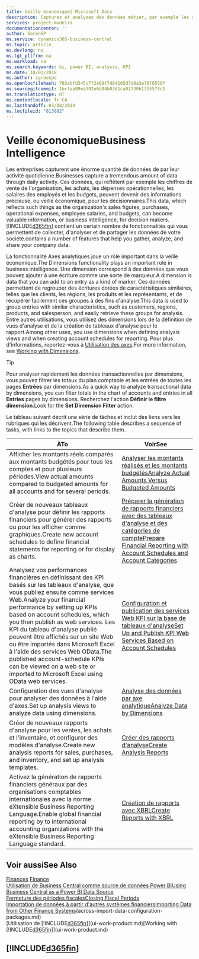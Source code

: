 ```yaml
---
title: Veille économique| Microsoft Docs
description: Capturez et analysez des données métier, par exemple les chiffres de vente de l'organisation, les achats, les dépenses opérationnelles, les salaires des employés et les budgets, peuvent être des informations précieuses, pour la veille économique ou pour les décisionnaires.
services: project-madeira
documentationcenter: ''
author: SorenGP
ms.service: dynamics365-business-central
ms.topic: article
ms.devlang: na
ms.tgt_pltfrm: na
ms.workload: na
ms.search.keywords: bi, power BI, analysis, KPI
ms.date: 10/01/2018
ms.author: sgroespe
ms.openlocfilehash: 702ebfd345c7f2e09f7d84105d7d0a3e76f0550f
ms.sourcegitcommit: 1bcfaa99ea302e6b84b8361ca02730b135557fc1
ms.translationtype: HT
ms.contentlocale: fr-CA
ms.lasthandoff: 03/08/2019
ms.locfileid: "813882"
---
```

# <a name="business-intelligence"></a><span data-ttu-id="b1de8-103">Veille économique</span><span class="sxs-lookup"><span data-stu-id="b1de8-103">Business Intelligence</span></span>
<span data-ttu-id="b1de8-104">Les entreprises capturent une énorme quantité de données de par leur activité quotidienne.</span><span class="sxs-lookup"><span data-stu-id="b1de8-104">Businesses capture a tremendous amount of data through daily activity.</span></span> <span data-ttu-id="b1de8-105">Ces données, qui reflètent par exemple les chiffres de vente de l'organisation, les achats, les dépenses opérationnelles, les salaires des employés et les budgets, peuvent devenir des informations précieuse, ou veille économique, pour les décisionnaires.</span><span class="sxs-lookup"><span data-stu-id="b1de8-105">This data, which reflects such things as the organization's sales figures, purchases, operational expenses, employee salaries, and budgets, can become valuable information, or business intelligence, for decision makers.</span></span> [!INCLUDE[d365fin](includes/d365fin_md.md)] <span data-ttu-id="b1de8-106">contient un certain nombre de fonctionnalités qui vous permettent de collecter, d'analyser et de partager les données de votre société.</span><span class="sxs-lookup"><span data-stu-id="b1de8-106">contains a number of features that help you gather, analyze, and share your company data.</span></span>

<span data-ttu-id="b1de8-107">La fonctionnalité Axes analytiques joue un rôle important dans la veille économique.</span><span class="sxs-lookup"><span data-stu-id="b1de8-107">The Dimensions functionality plays an important role in business intelligence.</span></span> <span data-ttu-id="b1de8-108">Une dimension correspond à des données que vous pouvez ajouter à une écriture comme une sorte de marqueur.</span><span class="sxs-lookup"><span data-stu-id="b1de8-108">A dimension is data that you can add to an entry as a kind of marker.</span></span> <span data-ttu-id="b1de8-109">Ces données permettent de regrouper des écritures dotées de caractéristiques similaires, telles que les clients, les régions, les produits et les représentants, et de récupérer facilement ces groupes à des fins d'analyse.</span><span class="sxs-lookup"><span data-stu-id="b1de8-109">This data is used to group entries with similar characteristics, such as customers, regions, products, and salesperson, and easily retrieve these groups for analysis.</span></span> <span data-ttu-id="b1de8-110">Entre autres utilisations, vous utilisez des dimensions lors de la définition de vues d'analyse et de la création de tableaux d'analyse pour le rapport.</span><span class="sxs-lookup"><span data-stu-id="b1de8-110">Among other uses, you use dimensions  when defining analysis views and when creating account schedules for reporting.</span></span> <span data-ttu-id="b1de8-111">Pour plus d'informations, reportez-vous à [Utilisation des axes](finance-dimensions.md).</span><span class="sxs-lookup"><span data-stu-id="b1de8-111">For more information, see [Working with Dimensions](finance-dimensions.md).</span></span>

> [!TIP]
> <span data-ttu-id="b1de8-112">Pour analyser rapidement les données transactionnelles par dimensions, vous pouvez filtrer les totaux du plan comptable et les entrées de toutes les pages **Entrées** par dimensions.</span><span class="sxs-lookup"><span data-stu-id="b1de8-112">As a quick way to analyze transactional data by dimensions, you can filter totals in the chart of accounts and entries in all **Entries** pages by dimensions.</span></span> <span data-ttu-id="b1de8-113">Recherchez l'action **Définir le filtre dimension**.</span><span class="sxs-lookup"><span data-stu-id="b1de8-113">Look for the **Set Dimension Filter** action.</span></span>  

<span data-ttu-id="b1de8-114">Le tableau suivant décrit une série de tâches et inclut des liens vers les rubriques qui les décrivent.</span><span class="sxs-lookup"><span data-stu-id="b1de8-114">The following table describes a sequence of tasks, with links to the topics that describe them.</span></span>  

| <span data-ttu-id="b1de8-115">À</span><span class="sxs-lookup"><span data-stu-id="b1de8-115">To</span></span> | <span data-ttu-id="b1de8-116">Voir</span><span class="sxs-lookup"><span data-stu-id="b1de8-116">See</span></span> |
| --- | --- |
|<span data-ttu-id="b1de8-117">Afficher les montants réels comparés aux montants budgétés pour tous les comptes et pour plusieurs périodes.</span><span class="sxs-lookup"><span data-stu-id="b1de8-117">View actual amounts compared to budgeted amounts for all accounts and for several periods.</span></span>|[<span data-ttu-id="b1de8-118">Analyser les montants réalisés et les montants budgétés</span><span class="sxs-lookup"><span data-stu-id="b1de8-118">Analyze Actual Amounts Versus Budgeted Amounts</span></span>](bi-how-analyze-actual-versus-budget.md)|
|<span data-ttu-id="b1de8-119">Créer de nouveaux tableaux d'analyse pour définir les rapports financiers pour générer des rapports ou pour les afficher comme graphiques.</span><span class="sxs-lookup"><span data-stu-id="b1de8-119">Create new account schedules to define financial statements for reporting or for display as charts.</span></span>|[<span data-ttu-id="b1de8-120">Préparer la génération de rapports financiers avec des tableaux d'analyse et des catégories de compte</span><span class="sxs-lookup"><span data-stu-id="b1de8-120">Prepare Financial Reporting with Account Schedules and Account Categories</span></span>](bi-how-work-account-schedule.md)|
|<span data-ttu-id="b1de8-121">Analysez vos performances financières en définissant des KPI basés sur les tableaux d'analyse, que vous publiez ensuite comme services Web.</span><span class="sxs-lookup"><span data-stu-id="b1de8-121">Analyze your financial performance by setting up KPIs based on account schedules, which you then publish as web services.</span></span> <span data-ttu-id="b1de8-122">Les KPI du tableau d'analyse publié peuvent être affichés sur un site Web ou être importés dans Microsoft Excel à l'aide des services Web OData.</span><span class="sxs-lookup"><span data-stu-id="b1de8-122">The published account-schedule KPIs can be viewed on a web site or imported to Microsoft Excel using OData web services.</span></span>|[<span data-ttu-id="b1de8-123">Configuration et publication des services Web KPI sur la base de tableaux d'analyse</span><span class="sxs-lookup"><span data-stu-id="b1de8-123">Set Up and Publish KPI Web Services Based on Account Schedules</span></span>](bi-how-to-set-up-and-publish-kpi-web-services-based-on-account-schedules.md)|
|<span data-ttu-id="b1de8-124">Configuration des vues d'analyse pour analyser des données à l'aide d'axes.</span><span class="sxs-lookup"><span data-stu-id="b1de8-124">Set up analysis views to analyze data using dimensions.</span></span>|[<span data-ttu-id="b1de8-125">Analyse des données par axe analytique</span><span class="sxs-lookup"><span data-stu-id="b1de8-125">Analyze Data by Dimensions</span></span>](bi-how-analyze-data-dimension.md)|
|<span data-ttu-id="b1de8-126">Créer de nouveaux rapports d'analyse pour les ventes, les achats et l'inventaire, et configurer des modèles d'analyse.</span><span class="sxs-lookup"><span data-stu-id="b1de8-126">Create new analysis reports for sales, purchases, and inventory, and set up analysis templates.</span></span>|[<span data-ttu-id="b1de8-127">Créer des rapports d'analyse</span><span class="sxs-lookup"><span data-stu-id="b1de8-127">Create Analysis Reports</span></span>](bi-how-create-analysis-views-reports.md)|
|<span data-ttu-id="b1de8-128">Activez la génération de rapports financiers généraux par des organisations comptables internationales avec la norme eXtensible Business Reporting Language.</span><span class="sxs-lookup"><span data-stu-id="b1de8-128">Enable global financial reporting by to international accounting organizations with the eXtensible Business Reporting Language standard.</span></span>|[<span data-ttu-id="b1de8-129">Création de rapports avec XBRL</span><span class="sxs-lookup"><span data-stu-id="b1de8-129">Create Reports with XBRL</span></span>](bi-create-reports-with-xbrl.md)|

## <a name="see-also"></a><span data-ttu-id="b1de8-130">Voir aussi</span><span class="sxs-lookup"><span data-stu-id="b1de8-130">See Also</span></span>
<span data-ttu-id="b1de8-131">[Finances](finance.md)  </span><span class="sxs-lookup"><span data-stu-id="b1de8-131">[Finance](finance.md)  </span></span>  
[<span data-ttu-id="b1de8-132">Utilisation de Business Central comme source de données Power BI</span><span class="sxs-lookup"><span data-stu-id="b1de8-132">Using Business Central as a Power BI Data Source</span></span>](across-how-use-financials-data-source-powerbi.md)  
[<span data-ttu-id="b1de8-133">Fermeture des périodes fiscales</span><span class="sxs-lookup"><span data-stu-id="b1de8-133">Closing Fiscal Periods</span></span>](year-close-years-periods.md)  
<span data-ttu-id="b1de8-134">[Importation de données à partir d'autres systèmes financiers](across-import-data-configuration-packages.md)</span><span class="sxs-lookup"><span data-stu-id="b1de8-134">[Importing Data from Other Finance Systems](across-import-data-configuration-packages.md)(across-import-data-configuration-packages.md)</span></span>  
<span data-ttu-id="b1de8-135">[Utilisation de [!INCLUDE[d365fin](includes/d365fin_md.md)]](ui-work-product.md)</span><span class="sxs-lookup"><span data-stu-id="b1de8-135">[Working with [!INCLUDE[d365fin](includes/d365fin_md.md)]](ui-work-product.md)</span></span>

## [!INCLUDE[d365fin](includes/free_trial_md.md)]  
 
